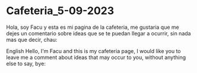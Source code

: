 # Cafeteria_5-09-2023
Hola, soy Facu y esta es mi pagina de la cafeteria, me gustaria que me dejes un comentario sobre ideas que se te puedan llegar a ocurrir, sin nada mas que decir, chau:

English
Hello, I'm Facu and this is my cafeteria page, I would like you to leave me a comment about ideas that may occur to you, without anything else to say, bye:
